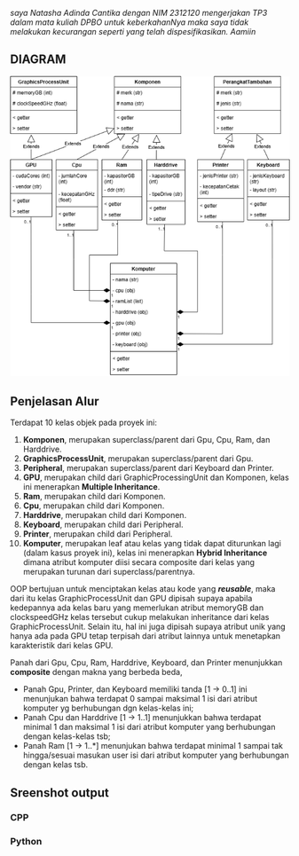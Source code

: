 _saya Natasha Adinda Cantika dengan NIM 2312120 mengerjakan TP3 dalam mata kuliah DPBO untuk keberkahanNya maka saya tidak melakukan kecurangan seperti yang telah dispesifikasikan. Aamiin_

## DIAGRAM
<p align="center">
    <img src="TP3DPBO.drawio.png">
</p>

## Penjelasan Alur
Terdapat 10 kelas objek pada proyek ini:
1. **Komponen**, merupakan superclass/parent dari Gpu, Cpu, Ram, dan Harddrive.
2. **GraphicsProcessUnit**, merupakan superclass/parent dari Gpu.
3. **Peripheral**, merupakan superclass/parent dari Keyboard dan Printer.
4. **GPU**, merupakan child dari GraphicProcessingUnit dan Komponen, kelas ini menerapkan **Multiple Inheritance**.
5. **Ram**, merupakan child dari Komponen.
6. **Cpu**, merupakan child dari Komponen.
7. **Harddrive**, merupakan child dari Komponen.
8. **Keyboard**, merupakan child dari Peripheral.
9. **Printer**, merupakan child dari Peripheral.
10. **Komputer**, merupakan leaf atau kelas yang tidak dapat diturunkan lagi (dalam kasus proyek ini), kelas ini menerapkan **Hybrid Inheritance** dimana atribut komputer diisi secara composite dari kelas yang merupakan turunan dari superclass/parentnya.

OOP bertujuan untuk menciptakan kelas atau kode yang **_reusable_**, maka dari itu kelas GraphicProcessUnit dan GPU dipisah supaya apabila kedepannya ada kelas baru yang memerlukan atribut memoryGB dan clockspeedGHz kelas tersebut cukup melakukan inheritance dari kelas GraphicProcessUnit. Selain itu, hal ini juga dipisah supaya atribut unik yang hanya ada pada GPU tetap terpisah dari atribut lainnya untuk menetapkan karakteristik dari kelas GPU.

Panah dari Gpu, Cpu, Ram, Harddrive, Keyboard, dan Printer menunjukkan **composite** dengan makna yang berbeda beda, 
- Panah Gpu, Printer, dan Keyboard memiliki tanda [1 -> 0..1] ini menunjukan bahwa terdapat 0 sampai maksimal 1 isi dari atribut komputer yg berhubungan dgn kelas-kelas ini;
- Panah Cpu dan Harddrive [1 -> 1..1] menunjukkan bahwa terdapat minimal 1 dan maksimal 1 isi dari atribut komputer yang berhubungan dengan kelas-kelas tsb;
- Panah Ram [1 -> 1..*] menunjukan bahwa terdapat minimal 1 sampai tak hingga/sesuai masukan user isi dari atribut komputer yang berhubungan dengan kelas tsb. 

## Sreenshot output
### CPP
### Python
